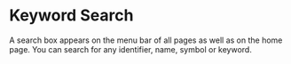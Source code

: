 # Keyword Search

A search box appears on the menu bar of all pages as well as on the home page. You can search for any identifier, name, symbol or keyword.



